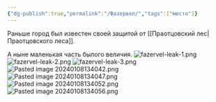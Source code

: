 ```yaml
---
{"dg-publish":true,"permalink":"/Фазервел/","tags":["место"]}
---
```


Раньше город был известен своей защитой от [[Праотцовский лес\|Праотцовского леса]].

А ныне маленькая часть былого величия.
![fazervel-leak-1.png](/img/user/media/fazervel-leak-1.png)
![fazervel-leak-2.png](/img/user/media/fazervel-leak-2.png)
![fazervel-leak-3.png](/img/user/fazervel-leak-3.png)
![Pasted image 20240108134042.png](/img/user/Pasted%20image%2020240108134042.png)
![Pasted image 20240108134047.png](/img/user/Pasted%20image%2020240108134047.png)![Pasted image 20240108134052.png](/img/user/Pasted%20image%2020240108134052.png)
![Pasted image 20240108134056.png](/img/user/Pasted%20image%2020240108134056.png)